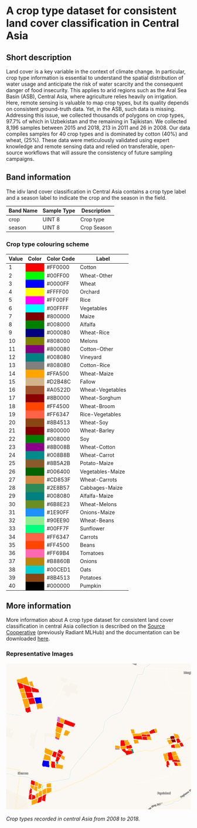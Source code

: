 # A crop type dataset for consistent land cover classification in Central Asia

## Short description

Land cover is a key variable in the context of climate change. In particular, crop type information is essential to understand the spatial distribution of water usage and anticipate the risk of water scarcity and the consequent danger of food insecurity. This applies to arid regions such as the Aral Sea Basin (ASB), Central Asia, where agriculture relies heavily on irrigation. Here, remote sensing is valuable to map crop types, but its quality depends on consistent ground-truth data. Yet, in the ASB, such data is missing. Addressing this issue, we collected thousands of polygons on crop types, 97.7% of which in Uzbekistan and the remaining in Tajikistan. We collected 8,196 samples between 2015 and 2018, 213 in 2011 and 26 in 2008. Our data compiles samples for 40 crop types and is dominated by cotton (40%) and wheat, (25%). These data were meticulously validated using expert knowledge and remote sensing data and relied on transferable, open-source workflows that will assure the consistency of future sampling campaigns.

## Band information

The idiv land cover classification in Central Asia contains a crop type label and a season label to indicate the crop and the season in the field.

<table>
  <thead>
    <tr>
      <th>Band Name</th>
      <th>Sample Type</th>
      <th>Description</th>
    </tr>
  </thead>
  <tbody>
    <tr>
      <td>crop</td>
      <td >UINT 8</td>
      <td>Crop type</td>
    </tr>
    <tr>
      <td>season</td>
      <td >UINT 8</td>
      <td>Crop Season</td>
    </tr>
   </tbody>
</table>

### Crop type colouring scheme

<table>
  <thead>
    <tr>
      <th>Value</th>
      <th>Color</th>
      <th>Color Code</th>
      <th>Label</th>
    </tr>
  </thead>
<tbody>
    <tr>
      <td>1</td>
      <td bgcolor="#FF0000"></td>
      <td>#FF0000</td>
      <td>Cotton</td>
    </tr>
    <tr>
      <td>2</td>
      <td bgcolor="#00FF00"></td>
      <td>#00FF00</td>
      <td>Wheat-Other</td>
    </tr>
    <tr>
      <td>3</td>
      <td bgcolor="#0000FF"></td>
      <td>#0000FF</td>
      <td>Wheat</td>
    </tr>
    <tr>
      <td>4</td>
      <td bgcolor="#FFFF00"></td>
      <td>#FFFF00</td>
      <td>Orchard</td>
    </tr>
    <tr>
      <td>5</td>
      <td bgcolor="#FF00FF"></td>
      <td>#FF00FF</td>
      <td>Rice</td>
    </tr>
    <tr>
      <td>6</td>
      <td bgcolor="#00FFFF"></td>
      <td>#00FFFF</td>
      <td>Vegetables</td>
    </tr>
    <tr>
      <td>7</td>
      <td bgcolor="#800000"></td>
      <td>#800000</td>
      <td>Maize</td>
    </tr>
    <tr>
      <td>8</td>
      <td bgcolor="#008000"></td>
      <td>#008000</td>
      <td>Alfalfa</td>
    </tr>
    <tr>
      <td>9</td>
      <td bgcolor="#000080"></td>
      <td>#000080</td>
      <td>Wheat-Rice</td>
    </tr>
    <tr>
      <td>10</td>
      <td bgcolor="#808000"></td>
      <td>#808000</td>
      <td>Melons</td>
    </tr>
    <tr>
      <td>11</td>
      <td bgcolor="#800080"></td>
      <td>#800080</td>
      <td>Cotton-Other</td>
    </tr>
    <tr>
      <td>12</td>
      <td bgcolor="#008080"></td>
      <td>#008080</td>
      <td>Vineyard</td>
    </tr>
    <tr>
      <td>13</td>
      <td bgcolor="#808080"></td>
      <td>#808080</td>
      <td>Cotton-Rice</td>
    </tr>
    <tr>
      <td>14</td>
      <td bgcolor="#FFA500"></td>
      <td>#FFA500</td>
      <td>Wheat-Maize</td>
    </tr>
    <tr>
      <td>15</td>
      <td bgcolor="#D2B48C"></td>
      <td>#D2B48C</td>
      <td>Fallow</td>
    </tr>
    <tr>
      <td>16</td>
      <td bgcolor="#A0522D"></td>
      <td>#A0522D</td>
      <td>Wheat-Vegetables</td>
    </tr>
    <tr>
      <td>17</td>
      <td bgcolor="#8B0000"></td>
      <td>#8B0000</td>
      <td>Wheat-Sorghum</td>
    </tr>
    <tr>
      <td>18</td>
      <td bgcolor="#FF4500"></td>
      <td>#FF4500</td>
      <td>Wheat-Broom</td>
    </tr>
    <tr>
      <td>19</td>
      <td bgcolor="#FF6347"></td>
      <td>#FF6347</td>
      <td>Rice-Vegetables</td>
    </tr>
    <tr>
      <td>20</td>
      <td bgcolor="#8B4513"></td>
      <td>#8B4513</td>
      <td>Wheat-Soy</td>
    </tr>
    <tr>
      <td>21</td>
      <td bgcolor="#800000"></td>
      <td>#800000</td>
      <td>Wheat-Barley</td>
    </tr>
    <tr>
      <td>22</td>
      <td bgcolor="#008000"></td>
      <td>#008000</td>
      <td>Soy</td>
    </tr>
    <tr>
      <td>23</td>
      <td bgcolor="#8B008B"></td>
      <td>#8B008B</td>
      <td>Wheat-Cotton</td>
    </tr>
    <tr>
      <td>24</td>
      <td bgcolor="#008B8B"></td>
      <td>#008B8B</td>
      <td>Wheat-Carrot</td>
    </tr>
    <tr>
      <td>25</td>
      <td bgcolor="#8B5A2B"></td>
      <td>#8B5A2B</td>
      <td>Potato-Maize</td>
    </tr>
    <tr>
      <td>26</td>
      <td bgcolor="#006400"></td>
      <td>#006400</td>
      <td>Vegetables-Maize</td>
    </tr>
    <tr>
      <td>27</td>
      <td bgcolor="#CD853F"></td>
      <td>#CD853F</td>
      <td>Wheat-Carrots</td>
    </tr>
    <tr>
      <td>28</td>
      <td bgcolor="#2E8B57"></td>
      <td>#2E8B57</td>
      <td>Cabbages-Maize</td>
    </tr>
    <tr>
      <td>29</td>
      <td bgcolor="#008080"></td>
      <td>#008080</td>
      <td>Alfalfa-Maize</td>
    </tr>
    <tr>
      <td>30</td>
      <td bgcolor="#6B8E23"></td>
      <td>#6B8E23</td>
      <td>Wheat-Melons</td>
    </tr>
    <tr>
      <td>31</td>
      <td bgcolor="#1E90FF"></td>
      <td>#1E90FF</td>
      <td>Onions-Maize</td>
    </tr>
    <tr>
      <td>32</td>
      <td bgcolor="#90EE90"></td>
      <td>#90EE90</td>
      <td>Wheat-Beans</td>
    </tr>
    <tr>
      <td>33</td>
      <td bgcolor="#00FF7F"></td>
      <td>#00FF7F</td>
      <td>Sunflower</td>
    </tr>
    <tr>
      <td>34</td>
      <td bgcolor="#FF6347"></td>
      <td>#FF6347</td>
      <td>Carrots</td>
    </tr>
    <tr>
      <td>35</td>
      <td bgcolor="#FF4500"></td>
      <td>#FF4500</td>
      <td>Beans</td>
    </tr>
    <tr>
      <td>36</td>
      <td bgcolor="#FF69B4"></td>
      <td>#FF69B4</td>
      <td>Tomatoes</td>
    </tr>
    <tr>
      <td>37</td>
      <td bgcolor="#B8860B"></td>
      <td>#B8860B</td>
      <td>Onions</td>
    </tr>
    <tr>
      <td>38</td>
      <td bgcolor="#00CED1"></td>
      <td>#00CED1</td>
      <td>Oats</td>
    </tr>
    <tr>
      <td>39</td>
      <td bgcolor="#8B4513"></td>
      <td>#8B4513</td>
      <td>Potatoes</td>
    </tr>
    <tr>
      <td>40</td>
      <td bgcolor="#000000"></td>
      <td>#000000</td>
      <td>Pumpkin</td>
    </tr>
</tbody>
</table>

## More information

More information about A crop type dataset for consistent land cover classification in central Asia collection is described on the [Source Cooperative](https://beta.source.coop/repositories/idiv/asia-crop-type/description) (previously Radiant MLHub) and the documentation can be downloaded [here](https://data.source.coop/idiv/asia-crop-type/documentation.pdf).

### Representative Images

![Central Asia Crops](central_asia_crops.png)

*Crop types recorded in central Asia from 2008 to 2018.*
